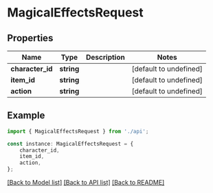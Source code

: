 # MagicalEffectsRequest


## Properties

Name | Type | Description | Notes
------------ | ------------- | ------------- | -------------
**character_id** | **string** |  | [default to undefined]
**item_id** | **string** |  | [default to undefined]
**action** | **string** |  | [default to undefined]

## Example

```typescript
import { MagicalEffectsRequest } from './api';

const instance: MagicalEffectsRequest = {
    character_id,
    item_id,
    action,
};
```

[[Back to Model list]](../README.md#documentation-for-models) [[Back to API list]](../README.md#documentation-for-api-endpoints) [[Back to README]](../README.md)
